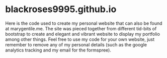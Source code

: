 # blackroses9995.github.io
Here is the code used to create my personal website that can also be found at marygentile.me. The site was pieced together from different tid-bits of bootstrap to create and elegant and vibrant website to display my portfolio among other things.
Feel free to use my code for your own website, just remember to remove any of my personal details (such as the google analytics tracking and my email for the formspree).
